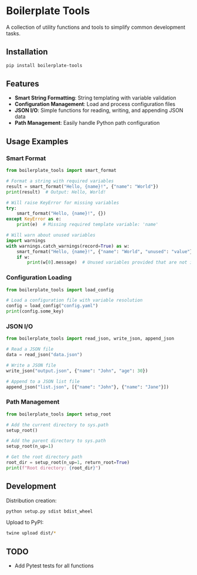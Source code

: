 # Boilerplate Tools

A collection of utility functions and tools to simplify common development tasks.

## Installation

```bash
pip install boilerplate-tools
```

## Features

- **Smart String Formatting**: String templating with variable validation
- **Configuration Management**: Load and process configuration files
- **JSON I/O**: Simple functions for reading, writing, and appending JSON data
- **Path Management**: Easily handle Python path configuration

## Usage Examples

### Smart Format

```python
from boilerplate_tools import smart_format

# Format a string with required variables
result = smart_format("Hello, {name}!", {"name": "World"})
print(result)  # Output: Hello, World!

# Will raise KeyError for missing variables
try:
    smart_format("Hello, {name}!", {})
except KeyError as e:
    print(e)  # Missing required template variable: 'name'

# Will warn about unused variables
import warnings
with warnings.catch_warnings(record=True) as w:
    smart_format("Hello, {name}!", {"name": "World", "unused": "value"})
    if w:
        print(w[0].message)  # Unused variables provided that are not in the template: unused
```

### Configuration Loading

```python
from boilerplate_tools import load_config

# Load a configuration file with variable resolution
config = load_config("config.yaml")
print(config.some_key)
```

### JSON I/O

```python
from boilerplate_tools import read_json, write_json, append_json

# Read a JSON file
data = read_json("data.json")

# Write a JSON file
write_json("output.json", {"name": "John", "age": 30})

# Append to a JSON list file
append_json("list.json", [{"name": "John"}, {"name": "Jane"}])
```

### Path Management

```python
from boilerplate_tools import setup_root

# Add the current directory to sys.path
setup_root()

# Add the parent directory to sys.path
setup_root(n_up=1)

# Get the root directory path
root_dir = setup_root(n_up=1, return_root=True)
print(f"Root directory: {root_dir}")
```

## Development

Distribution creation:

```bash
python setup.py sdist bdist_wheel
``` 

Upload to PyPI:

```bash
twine upload dist/*
```

## TODO
- Add Pytest tests for all functions
